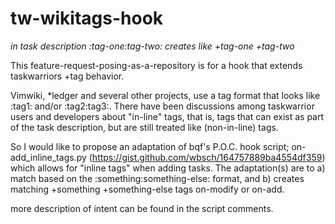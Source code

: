 # tw-wikitags-hook
_in task description :tag-one:tag-two: creates like +tag-one +tag-two_

This feature-request-posing-as-a-repository is for a hook that extends taskwarriors +tag behavior.

Vimwiki, *ledger and several other projects, use a tag format that looks like :tag1: and/or :tag2:tag3:. There have been discussions among taskwarrior users and developers about "in-line" tags, that is, tags that can exist as part of the task description, but are still treated like (non-in-line) tags.

So I would like to propose an adaptation of bqf's P.O.C. hook script; on-add_inline_tags.py (https://gist.github.com/wbsch/164757889ba4554df359) which allows for "inline tags" when adding tasks. The adaptation(s) are to a) match based on the :something:something-else: format, and b) creates matching +something +something-else tags on-modify or on-add. 

more description of intent can be found in the script comments.

